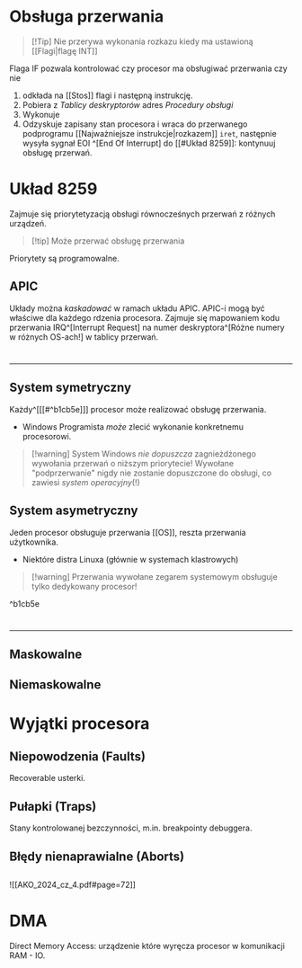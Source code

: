 # Obsługa przerwania
>[!Tip] Nie przerywa wykonania rozkazu kiedy ma ustawioną [[Flagi|flagę INT]]

Flaga IF pozwala kontrolować czy procesor ma obsługiwać przerwania czy nie

1. odkłada na [[Stos]] flagi i następną instrukcję.
2. Pobiera z *Tablicy deskryptorów* adres *Procedury obsługi*
3. Wykonuje
4. Odzyskuje zapisany stan procesora i wraca do przerwanego podprogramu [[Najważniejsze instrukcje|rozkazem]] `iret`, następnie wysyła sygnał EOI ^[End Of Interrupt] do [[#Układ 8259]]: kontynuuj obsługę przerwań.

# Układ 8259
Zajmuje się priorytetyzacją obsługi równocześnych przerwań z różnych urządzeń.
>[!tip] Może przerwać obsługę przerwania

Priorytety są programowalne.

## APIC

Układy można *kaskadować* w ramach układu APIC. APIC-i mogą być właściwe dla każdego rdzenia procesora. 
Zajmuje się mapowaniem kodu przerwania IRQ^[Interrupt Request] na numer deskryptora^[Różne numery w różnych OS-ach!] w tablicy przerwań.

# 
---
## System symetryczny
Każdy^[[[#^b1cb5e]]] procesor może realizować obsługę przerwania.
- Windows
Programista *może* zlecić wykonanie konkretnemu procesorowi.

>[!warning] System Windows *nie dopuszcza* zagnieżdżonego wywołania przerwań o niższym priorytecie!
>Wywołane "podprzerwanie" nigdy nie zostanie dopuszczone do obsługi, co zawiesi *system operacyjny*(!)
## System asymetryczny
Jeden procesor obsługuje przerwania [[OS]], reszta przerwania użytkownika.
- Niektóre distra Linuxa (głównie w systemach klastrowych)

>[!warning] Przerwania wywołane zegarem systemowym obsługuje tylko dedykowany procesor!

^b1cb5e

# 
---
## Maskowalne
## Niemaskowalne



# Wyjątki procesora
## Niepowodzenia (Faults)
Recoverable usterki.
## Pułapki (Traps)
Stany kontrolowanej bezczynności, m.in. breakpointy debuggera.
## Błędy nienaprawialne (Aborts)

## 
![[AKO_2024_cz_4.pdf#page=72]]

# DMA
Direct Memory Access: urządzenie które wyręcza procesor w komunikacji RAM - IO. 